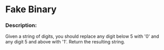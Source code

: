 # Fake Binary

### Description:
Given a string of digits, you should replace any digit below 5 with '0' and any digit 5 and above with '1'. Return the resulting string.